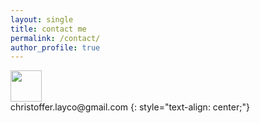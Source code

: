 ```yaml
---
layout: single
title: contact me
permalink: /contact/
author_profile: true
---
```



<img src="{{ site.url }}{{ site.baseurl }}/assets/images/email-icon.png" width="50"/>
<br/>
christoffer.layco@gmail.com
{: style="text-align: center;"}

